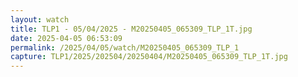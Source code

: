 ```yaml
---
layout: watch
title: TLP1 - 05/04/2025 - M20250405_065309_TLP_1T.jpg
date: 2025-04-05 06:53:09
permalink: /2025/04/05/watch/M20250405_065309_TLP_1
capture: TLP1/2025/202504/20250404/M20250405_065309_TLP_1T.jpg
---
```

